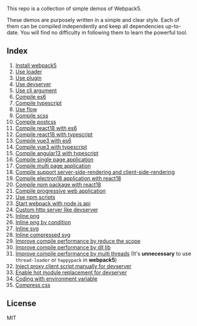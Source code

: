 This repo is a collection of simple demos of Webpack5.

These demos are purposely written in a simple and clear style. Each of them can be compiled independently and keep all dependencies up-to-date. You will find no difficulty in following them to learn the powerful tool.

## Index
1. [Install webpack5](https://github.com/blackstone86/webpack-demos/tree/main/demo01)
1. [Use loader](https://github.com/blackstone86/webpack-demos/tree/main/demo02)
1. [Use plugin](https://github.com/blackstone86/webpack-demos/tree/main/demo03)
1. [Use devserver](https://github.com/blackstone86/webpack-demos/tree/main/demo04)
1. [Use cli argument](https://github.com/blackstone86/webpack-demos/tree/main/demo05)
1. [Compile es6](https://github.com/blackstone86/webpack-demos/tree/main/demo06)
1. [Compile typescript](https://github.com/blackstone86/webpack-demos/tree/main/demo07)
1. [Use flow](https://github.com/blackstone86/webpack-demos/tree/main/demo08)
1. [Compile scss](https://github.com/blackstone86/webpack-demos/tree/main/demo09)
1. [Compile postcss](https://github.com/blackstone86/webpack-demos/tree/main/demo10)
1. [Compile react18 with es6](https://github.com/blackstone86/webpack-demos/tree/main/demo11)
1. [Compile react18 with typescript](https://github.com/blackstone86/webpack-demos/tree/main/demo12)
1. [Compile vue3 with es6](https://github.com/blackstone86/webpack-demos/tree/main/demo13)
1. [Compile vue3 with typescript](https://github.com/blackstone86/webpack-demos/tree/main/demo14)
1. [Compile angular13 with typescript](https://github.com/blackstone86/webpack-demos/tree/main/demo15)
1. [Compile single page application](https://github.com/blackstone86/webpack-demos/tree/main/demo16)
1. [Compile multi page application](https://github.com/blackstone86/webpack-demos/tree/main/demo17)
1. [Compile support server-side-rendering and client-side-rendering](https://github.com/blackstone86/webpack-demos/tree/main/demo18)
1. [Compile electron18 application with react18](https://github.com/blackstone86/webpack-demos/tree/main/demo19)
1. [Compile npm package with react18](https://github.com/blackstone86/webpack-demos/tree/main/demo20)
1. [Compile progressive web application](https://github.com/blackstone86/webpack-demos/tree/main/demo21)
1. [Use npm scripts](https://github.com/blackstone86/webpack-demos/tree/main/demo22)
1. [Start webpack with node.js api](https://github.com/blackstone86/webpack-demos/tree/main/demo23)
1. [Custom http server like devserver](https://github.com/blackstone86/webpack-demos/tree/main/demo24)
1. [Inline png](https://github.com/blackstone86/webpack-demos/tree/main/demo25)
1. [Inline png by condition](https://github.com/blackstone86/webpack-demos/tree/main/demo26)
1. [Inline svg](https://github.com/blackstone86/webpack-demos/tree/main/demo27)
1. [Inline compressed svg](https://github.com/blackstone86/webpack-demos/tree/main/demo28)
1. [Improve compile performance by reduce the scope](https://github.com/blackstone86/webpack-demos/tree/main/demo29)
1. [Improve compile performance by dll lib](https://github.com/blackstone86/webpack-demos/tree/main/demo30)
1. [Improve compile performance by multi threads](https://github.com/blackstone86/webpack-demos/tree/main/demo31) (It's **unnecessary** to use `thread-loader` or `happypack` in **webpack5**) 
1. [Inject proxy client script manually for devserver](https://github.com/blackstone86/webpack-demos/tree/main/demo32)
1. [Enable hot module replacement for devserver](https://github.com/blackstone86/webpack-demos/tree/main/demo33)
1. [Coding with environment variable](https://github.com/blackstone86/webpack-demos/tree/main/demo34)
1. [Compress css](https://github.com/blackstone86/webpack-demos/tree/main/demo35)

## License

MIT
